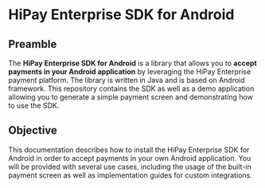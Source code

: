 # HiPay Enterprise SDK for Android

## Preamble
The **HiPay Enterprise SDK for Android** is a library that allows you to **accept payments in your Android application** by leveraging the HiPay Enterprise payment platform. The library is written in Java and is based on Android framework. This repository contains the SDK as well as a demo application allowing you to generate a simple payment screen and demonstrating how to use the SDK.

## Objective
This documentation describes how to install the HiPay Enterprise SDK for Android in order to accept payments in your own Android application. You will be provided with several use cases, including the usage of the built-in payment screen as well as implementation guides for custom integrations.